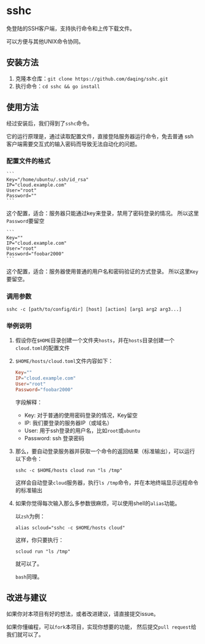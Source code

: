 # sshc

免登陆的SSH客户端，支持执行命令和上传下载文件。

可以方便与其他UNIX命令协同。

## 安装方法

1. 克隆本仓库：`git clone https://github.com/daqing/sshc.git`
2. 执行命令：`cd sshc && go install`

## 使用方法

经过安装后，我们得到了`sshc`命令。

它的运行原理是，通过读取配置文件，直接登陆服务器运行命令，免去普通 ssh
客户端需要交互式的输入密码而导致无法自动化的问题。

### 配置文件的格式

    ```
    Key="/home/ubuntu/.ssh/id_rsa"
    IP="cloud.example.com"
    User="root"
    Password=""
    ```

这个配置，适合：服务器只能通过key来登录，禁用了密码登录的情况。
所以这里`Password`要留空

    ```
    Key=""
    IP="cloud.example.com"
    User="root"
    Password="foobar2000"
    ```

这个配置，适合：服务器使用普通的用户名和密码验证的方式登录。
所以这里`Key`要留空。

### 调用参数

  `sshc -c [path/to/config/dir] [host] [action] [arg1 arg2 arg3...]`

### 举例说明

  1. 假设你在`$HOME`目录创建一个文件夹`hosts`，并在`hosts`目录创建一个`cloud.toml`的配置文件
  2. `$HOME/hosts/cloud.toml`文件内容如下：
  
      ```toml
      Key=""
      IP="cloud.example.com"
      User="root"
      Password="foobar2000"
      ```
      
      字段解释：
      
        * Key: 对于普通的使用密码登录的情况，Key留空
        * IP: 我们要登录的服务器IP（或域名）
        * User: 用于ssh登录的用户名，比如`root`或`ubuntu`
        * Password: ssh 登录密码
      
  3. 那么，要自动登录服务器并获取一个命令的返回结果（标准输出），可以运行以下命令：
  
      `sshc -c $HOME/hosts cloud run "ls /tmp"`
      
      这样会自动登录`cloud`服务器，执行`ls /tmp`命令，并在本地终端显示远程命令的标准输出
      
  4. 如果你觉得每次输入那么多参数很麻烦，可以使用shell的`alias`功能。
  
      以`zsh`为例：
      
        `alias scloud="sshc -c $HOME/hosts cloud"`
      
      这样，你只要执行：
      
        `scloud run "ls /tmp"`
      
      就可以了。
      
      `bash`同理。


## 改进与建议

如果你对本项目有好的想法，或者改进建议，请直接提交issue。

如果你懂编程，可以`fork`本项目，实现你想要的功能，
然后提交`pull request`给我们就可以了。

